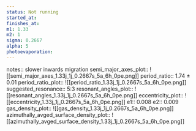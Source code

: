 ```yaml
---
status: Not running
started_at: 
finishes_at: 
m1: 1.33
m2: 1
sigma: 0.2667
alpha: 5
photoevaporation: 
---
```


notes:: slower inwards migration
semi_major_axes_plot:: ![[semi_major_axes_1.33j_1j_0.2667s_5a_6h_0pe.png]]
period_ratio:: 1.74 ± 0.01
period_ratio_plot:: ![[period_ratio_1.33j_1j_0.2667s_5a_6h_0pe.png]]
suggested_resonance:: 5:3
resonant_angles_plot:: ![[resonant_angles_1.33j_1j_0.2667s_5a_6h_0pe.png]]
eccentricity_plot:: ![[eccentricity_1.33j_1j_0.2667s_5a_6h_0pe.png]]
e1:: 0.008
e2:: 0.009
gas_density_plot:: ![[gas_density_1.33j_1j_0.2667s_5a_6h_0pe.png]]
azimuthally_avged_surface_density_plot:: ![[azimuthally_avged_surface_density_1.33j_1j_0.2667s_5a_6h_0pe.png]]
